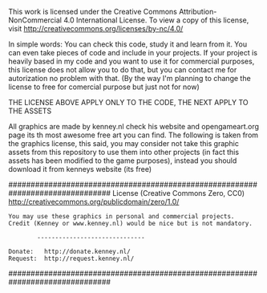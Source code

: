 This work is licensed under the Creative Commons Attribution-NonCommercial 4.0 International License. 
To view a copy of this license, visit http://creativecommons.org/licenses/by-nc/4.0/

In simple words: You can check this code, study it and learn from it. You can even take pieces of code and include in your projects.
If your project is heavily based in my code and you want to use it for commercial purposes, this license does not allow you to do
that, but you can contact me for autorization no problem with that. (By the way I'm planning to change the license to free for comercial purpose but just not for now)

THE LICENSE ABOVE APPLY ONLY TO THE CODE, THE NEXT APPLY TO THE ASSETS

All graphics are made by kenney.nl check his website and opengameart.org page its th most awesome free art you can find. The following is taken from the graphics license, this said, you may consider not take this graphic assets from this repository to use them into other projects (in fact this assets has been modified to the game purposes), instead you should download it from kenneys website (its free)

###############################################################################
	License (Creative Commons Zero, CC0)
	http://creativecommons.org/publicdomain/zero/1.0/

	You may use these graphics in personal and commercial projects.
	Credit (Kenney or www.kenney.nl) would be nice but is not mandatory.

			------------------------------

	Donate:   http://donate.kenney.nl/
	Request:  http://request.kenney.nl/
###############################################################################
